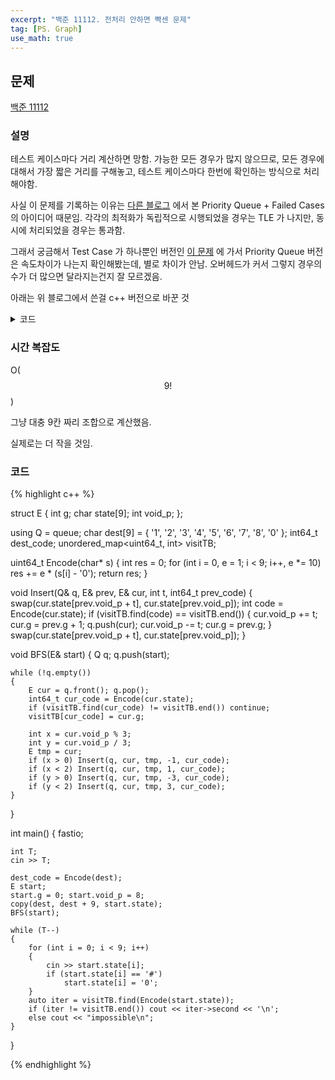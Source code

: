 ```yaml
---
excerpt: "백준 11112. 전처리 안하면 빡센 문제"
tag: [PS. Graph]
use_math: true
---
```


## 문제

[백준 11112](https://www.acmicpc.net/problem/11112)


### 설명

 테스트 케이스마다 거리 계산하면 망함. 가능한 모든 경우가 많지 않으므로, 모든 경우에 대해서 가장 짧은 거리를 구해놓고, 테스트 케이스마다 한번에 확인하는 방식으로 처리해야함.

 사실 이 문제를 기록하는 이유는 [다른 블로그](https://ddae9.tistory.com/8) 에서 본 Priority Queue + Failed Cases 의 아이디어 때문임. 각각의 최적화가 독립적으로 시행되었을 경우는 TLE 가 나지만, 동시에 처리되었을 경우는 통과함. 
 
 그래서 궁금해서 Test Case 가 하나뿐인 버전인 [이 문제](https://www.acmicpc.net/problem/1525) 에 가서 Priority Queue 버전은 속도차이가 나는지 확인해봤는데, 별로 차이가 안남. 오버헤드가 커서 그렇지 경우의 수가 더 많으면 달라지는건지 잘 모르겠음.
 
 아래는 위 블로그에서 쓴걸 c++ 버전으로 바꾼 것
 
<details>
<summary>코드</summary>
{% highlight c++ %}

struct E {
	int f, g, h; 
	char state[9]; int void_p;
};
namespace std {
	template<> struct greater<E> {
		bool operator()(const E& a, const E& b) const { return a.f > b.f; }
	};
}

using Q = priority_queue<E, vector<E>, greater<E>>;
char dest[9] = { '1', '2', '3', '4', '5', '6', '7', '8', '0' }; int64_t dest_code;
unordered_map<uint64_t, bool> visitTB, impossible;

int Heuristic(char* s)
{
	int h = 9, i = 8;
	while (i--) if (s[i] == dest[i]) h--;
	return h;
}

uint64_t Encode(char* s)
{
	int res = 0;
	for (int i = 0, e = 1; i < 9; i++, e *= 10)
		res += e * (s[i] - '0');
	return res;
}

void Insert(Q& q, E& prev, E& cur, int t, int64_t prev_code)
{
	swap(cur.state[prev.void_p + t], cur.state[prev.void_p]);
	int code = Encode(cur.state);
	if (visitTB.find(code) == visitTB.end())
	{
		cur.g = prev.g + 1; cur.h = Heuristic(cur.state); cur.f = cur.g + cur.h;
		cur.void_p += t;
		q.push(cur);
		cur.g = prev.g;
		cur.void_p -= t;
	}
	swap(cur.state[prev.void_p + t], cur.state[prev.void_p]);
}

void Astar(E& start)
{
	visitTB.clear();
	Q q;

	q.push(start);

	while (!q.empty())
	{
		E cur = q.top(); q.pop();
		int64_t cur_code = Encode(cur.state);

		if (dest_code == cur_code)
		{
			cout << cur.g << '\n';
			return;
		}
		if (impossible.find(cur_code) != impossible.end()) break;
		if (visitTB.find(cur_code) != visitTB.end()) continue;
		visitTB[cur_code] = true;

		int x = cur.void_p % 3;
		int y = cur.void_p / 3;
		E tmp = cur;
		if (x > 0) Insert(q, cur, tmp, -1, cur_code);
		if (x < 2) Insert(q, cur, tmp, 1, cur_code);
		if (y > 0) Insert(q, cur, tmp, -3, cur_code);
		if (y < 2) Insert(q, cur, tmp, 3, cur_code);

	}
	cout << "impossible\n";
	for (auto k : visitTB)
		impossible.insert(k);
}

int main()
{
	int T;
	cin >> T;

	dest_code = Encode(dest);
	E start;
	while (T--)
	{
		for (int i = 0; i < 9; i++)
		{
			cin >> start.state[i];
			if (start.state[i] == '#')
			{
				start.void_p = i;
				start.state[i] = '0';
			}
		}
		start.g = 0; start.f = start.h = Heuristic(start.state);
		Astar(start);
	}
}

{% endhighlight %}
</details>



### 시간 복잡도

O($$9!$$)

그냥 대충 9칸 짜리 조합으로 계산했음.

실제로는 더 작을 것임.



### 코드

{% highlight c++ %}

struct E {
	int g;
	char state[9]; int void_p;
};

using Q = queue<E>;
char dest[9] = { '1', '2', '3', '4', '5', '6', '7', '8', '0' }; int64_t dest_code;
unordered_map<uint64_t, int> visitTB;

uint64_t Encode(char* s)
{
	int res = 0;
	for (int i = 0, e = 1; i < 9; i++, e *= 10)
		res += e * (s[i] - '0');
	return res;
}

void Insert(Q& q, E& prev, E& cur, int t, int64_t prev_code)
{
	swap(cur.state[prev.void_p + t], cur.state[prev.void_p]);
	int code = Encode(cur.state);
	if (visitTB.find(code) == visitTB.end())
	{
		cur.void_p += t; cur.g = prev.g + 1; 
		q.push(cur);
		cur.void_p -= t; cur.g = prev.g; 
	}
	swap(cur.state[prev.void_p + t], cur.state[prev.void_p]);
}

void BFS(E& start)
{
	Q q;
	q.push(start);

	while (!q.empty())
	{
		E cur = q.front(); q.pop();
		int64_t cur_code = Encode(cur.state);
		if (visitTB.find(cur_code) != visitTB.end()) continue;
		visitTB[cur_code] = cur.g;

		int x = cur.void_p % 3;
		int y = cur.void_p / 3;
		E tmp = cur;
		if (x > 0) Insert(q, cur, tmp, -1, cur_code);
		if (x < 2) Insert(q, cur, tmp, 1, cur_code);
		if (y > 0) Insert(q, cur, tmp, -3, cur_code);
		if (y < 2) Insert(q, cur, tmp, 3, cur_code);
	}
}

int main()
{
	fastio;

	int T;
	cin >> T;

	dest_code = Encode(dest);
	E start;
	start.g = 0; start.void_p = 8;
	copy(dest, dest + 9, start.state);
	BFS(start);
    
	while (T--)
	{
		for (int i = 0; i < 9; i++)
		{
			cin >> start.state[i];
			if (start.state[i] == '#')
				start.state[i] = '0';
		}
		auto iter = visitTB.find(Encode(start.state));
		if (iter != visitTB.end()) cout << iter->second << '\n';
		else cout << "impossible\n";
	}
}

{% endhighlight %}